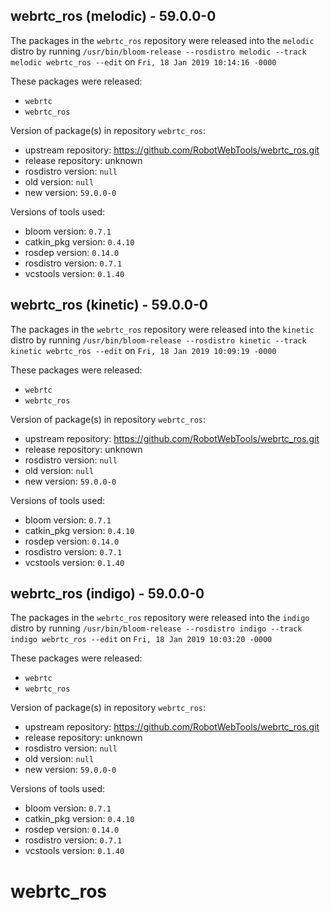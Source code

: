 ## webrtc_ros (melodic) - 59.0.0-0

The packages in the `webrtc_ros` repository were released into the `melodic` distro by running `/usr/bin/bloom-release --rosdistro melodic --track melodic webrtc_ros --edit` on `Fri, 18 Jan 2019 10:14:16 -0000`

These packages were released:
- `webrtc`
- `webrtc_ros`

Version of package(s) in repository `webrtc_ros`:

- upstream repository: https://github.com/RobotWebTools/webrtc_ros.git
- release repository: unknown
- rosdistro version: `null`
- old version: `null`
- new version: `59.0.0-0`

Versions of tools used:

- bloom version: `0.7.1`
- catkin_pkg version: `0.4.10`
- rosdep version: `0.14.0`
- rosdistro version: `0.7.1`
- vcstools version: `0.1.40`


## webrtc_ros (kinetic) - 59.0.0-0

The packages in the `webrtc_ros` repository were released into the `kinetic` distro by running `/usr/bin/bloom-release --rosdistro kinetic --track kinetic webrtc_ros --edit` on `Fri, 18 Jan 2019 10:09:19 -0000`

These packages were released:
- `webrtc`
- `webrtc_ros`

Version of package(s) in repository `webrtc_ros`:

- upstream repository: https://github.com/RobotWebTools/webrtc_ros.git
- release repository: unknown
- rosdistro version: `null`
- old version: `null`
- new version: `59.0.0-0`

Versions of tools used:

- bloom version: `0.7.1`
- catkin_pkg version: `0.4.10`
- rosdep version: `0.14.0`
- rosdistro version: `0.7.1`
- vcstools version: `0.1.40`


## webrtc_ros (indigo) - 59.0.0-0

The packages in the `webrtc_ros` repository were released into the `indigo` distro by running `/usr/bin/bloom-release --rosdistro indigo --track indigo webrtc_ros --edit` on `Fri, 18 Jan 2019 10:03:20 -0000`

These packages were released:
- `webrtc`
- `webrtc_ros`

Version of package(s) in repository `webrtc_ros`:

- upstream repository: https://github.com/RobotWebTools/webrtc_ros.git
- release repository: unknown
- rosdistro version: `null`
- old version: `null`
- new version: `59.0.0-0`

Versions of tools used:

- bloom version: `0.7.1`
- catkin_pkg version: `0.4.10`
- rosdep version: `0.14.0`
- rosdistro version: `0.7.1`
- vcstools version: `0.1.40`


# webrtc_ros